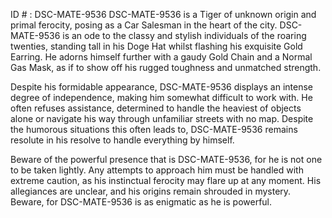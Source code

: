 ID # : DSC-MATE-9536
DSC-MATE-9536 is a Tiger of unknown origin and primal ferocity, posing as a Car Salesman in the heart of the city. DSC-MATE-9536 is an ode to the classy and stylish individuals of the roaring twenties, standing tall in his Doge Hat whilst flashing his exquisite Gold Earring. He adorns himself further with a gaudy Gold Chain and a Normal Gas Mask, as if to show off his rugged toughness and unmatched strength.

Despite his formidable appearance, DSC-MATE-9536 displays an intense degree of independence, making him somewhat difficult to work with. He often refuses assistance, determined to handle the heaviest of objects alone or navigate his way through unfamiliar streets with no map. Despite the humorous situations this often leads to, DSC-MATE-9536 remains resolute in his resolve to handle everything by himself.

Beware of the powerful presence that is DSC-MATE-9536, for he is not one to be taken lightly. Any attempts to approach him must be handled with extreme caution, as his instinctual ferocity may flare up at any moment. His allegiances are unclear, and his origins remain shrouded in mystery. Beware, for DSC-MATE-9536 is as enigmatic as he is powerful.